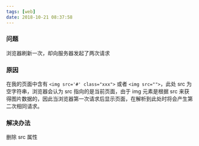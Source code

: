 ```yaml
---
tags: [web]
date: 2018-10-21 08:37:58
---
```


### 问题

浏览器刷新一次，却向服务器发起了两次请求

### 原因

在我的页面中含有 `<img src='#' class="xxx">` 或者 `<img src="">`，此处 src 为空字符串，浏览器会认为 src 指向的是当前页面，由于 img 元素是根据 src 来获得图片数据的，因此当浏览器第一次请求后显示页面，在解析到此处时将会产生第二次相同请求。

### 解决办法

删除 src 属性
